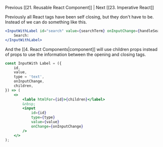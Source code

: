 Previous [[21. Reusable React Component]] | Next [[23. Imperative React]]

Previously all React tags have been self closing, but they don't have to be. Instead of we can do something like this.

```jsx
<InputWithLabel id="search" value={searchTerm} onInputChange={handleSearch} >
	Search:
</InputWithLabel>
```

And the [[4. React Components|component]] will use children props instead of props to use the information between the opening and closing tags.

```jsx
const InputWith Label = ({
	id,
	value,
	type = 'text',
	onInputChange,
	children,
}) => (
	<>
		<lable htmlFor={id}>{children}</label>
		&nbsp;
		<input
			id={id}
			type={type}
			value={value}
			onChange={onInputChange}
		/>
	</>
);
```